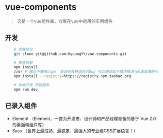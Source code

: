 # vue-components

> 这是一个vue组件库，收集在vue中适用的实用组件

## 开发
```bash
    # 克隆项目
    git clone git@github.com:GyoungYY/vue-components.git

    # 安装依赖
    npm install
    //or # 建议不要用cnpm  安装有各种诡异的bug 可以通过如下操作解决npm速度慢的问题
    npm install --registry=https://registry.npm.taobao.org

    # 本地开发 开启服务
    npm run dev
```

## 已录入组件
- Element
（Element，一套为开发者、设计师和产品经理准备的基于 Vue 2.0 的桌面端组件库）
- Sass
（世界上最成熟、最稳定、最强大的专业级CSS扩展语言！）

